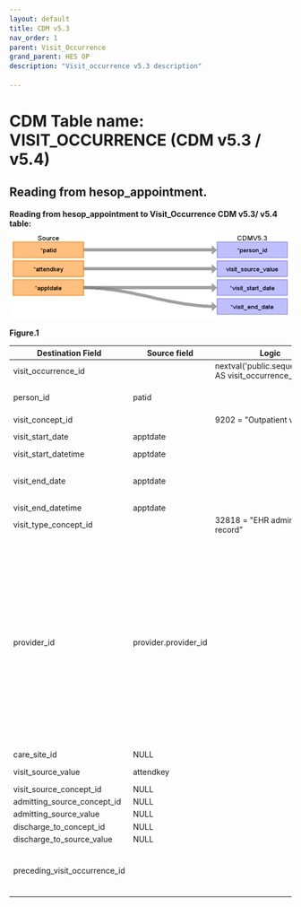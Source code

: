 ```yaml
---
layout: default
title: CDM v5.3
nav_order: 1
parent: Visit_Occurrence
grand_parent: HES OP
description: "Visit_occurrence v5.3 description"

---
```



# CDM Table name: VISIT_OCCURRENCE (CDM v5.3 / v5.4)

## Reading from hesop_appointment.
**Reading from hesop_appointment to Visit_Occurrence CDM v5.3/ v5.4 table:**
![](images/image4.png)

**Figure.1**

| Destination Field | Source field | Logic | Comment field |
| --- | --- | --- | --- |
| visit_occurrence_id |  |  nextval('public.sequence_vo') AS visit_occurrence_id | 	Autogenerate| 
| person_id | patid |  | If attended <> 5 discard visit appointment detail (we accept only attended = 5) |
| visit_concept_id |  | 9202 = "Outpatient visit"  | |
| visit_start_date | apptdate | | Appointment date will be mapped to visit_start_date  |
| visit_start_datetime |apptdate | |  |
| visit_end_date | apptdate| | Appointment date will also be mapped to visit_end_date because its an Outpatient appointment|
| visit_end_datetime |apptdate| | |
| visit_type_concept_id |  | 32818 = "EHR administration record” |  |
| provider_id | provider.provider_id | | use patid+attendkey to retrive "tretspef if tretspef<>‘&’ else use mainspef if mainspef<>'&' else null as speciality" FROM hesop_clinical, inorder to retrieve the source_code_description from source_to_concept_map by LEFT JOINING source_to_concept_map as t1 on hesop_clinical.specialty = t1.source_code AND t1.source_vocabulary_id = “HES_SPEC_STCM”. Which will then be used to retrieve provider_id by LEFT JOINING provider as t2 on t2.specialty_source_value = t1.source_code_description |
| care_site_id |NULL | |  |
| visit_source_value | attendkey | | This will allow us to retrieve Visit_occurrence_id.  |
| visit_source_concept_id | NULL |  |  |
| admitting_source_concept_id | NULL|  | |
| admitting_source_value | NULL |  | |
| discharge_to_concept_id | NULL |  | |
| discharge_to_source_value | NULL |  |  |
| preceding_visit_occurrence_id |  | | Using person_id, look up the attendances that occurred prior to this and put the visit_occurrence_id here.  |

